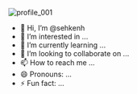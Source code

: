![profile_001](https://github.com/user-attachments/assets/c8fd1fb2-4e52-45f6-9b6d-ba8394d8a2f2)



- 👋 Hi, I’m @sehkenh
- 👀 I’m interested in ...
- 🌱 I’m currently learning ...
- 💞️ I’m looking to collaborate on ...
- 📫 How to reach me ...
- 😄 Pronouns: ...
- ⚡ Fun fact: ...

<!---
sehkenh/sehkenh is a ✨ special ✨ repository because its `README.md` (this file) appears on your GitHub profile.
You can click the Preview link to take a look at your changes.
--->

